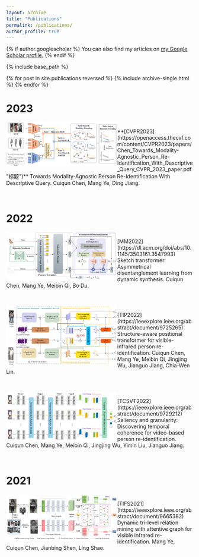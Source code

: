 ```yaml
---
layout: archive
title: "Publications"
permalink: /publications/
author_profile: true
---
```


{% if author.googlescholar %}
  You can also find my articles on <u><a href="{{author.googlescholar}}">my Google Scholar profile</a>.</u>
{% endif %}

{% include base_path %}

{% for post in site.publications reversed %}
  {% include archive-single.html %}
{% endfor %}


2023
===
<p>
<img src="https://github.com/ccq195/ccq195.github.io/blob/master/images/cvpr2023.png" width="300" align="left" /><br>
**[CVPR2023](https://openaccess.thecvf.com/content/CVPR2023/papers/Chen_Towards_Modality-Agnostic_Person_Re-Identification_With_Descriptive_Query_CVPR_2023_paper.pdf "标题")** Towards Modality-Agnostic Person Re-Identification With Descriptive Query. Cuiqun Chen, Mang Ye, Ding Jiang.
</p><br>

2022
===
<p>
<img src="https://github.com/ccq195/ccq195.github.io/blob/master/images/mm2022.png" width="300" align="left" /><br>
[MM2022](https://dl.acm.org/doi/abs/10.1145/3503161.3547993) Sketch transformer: Asymmetrical disentanglement learning from dynamic synthesis. Cuiqun Chen, Mang Ye, Meibin Qi, Bo Du.
</p><br> 
<p>
<img src="https://github.com/ccq195/ccq195.github.io/blob/master/images/tip2022.png" width="300" align="left" /><br>
[TIP2022](https://ieeexplore.ieee.org/abstract/document/9725265) Structure-aware positional transformer for visible-infrared person re-identification. Cuiqun Chen, Mang Ye, Meibin Qi, Jingjing Wu, Jianguo Jiang, Chia-Wen Lin.
</p><br> 
<p>
<img src="https://github.com/ccq195/ccq195.github.io/blob/master/images/tcsvt2022.png" width="300" align="left" /><br>
[TCSVT2022](https://ieeexplore.ieee.org/abstract/document/9729212) Saliency and granularity: Discovering temporal coherence for video-based person re-identification. Cuiqun Chen, Mang Ye, Meibin Qi, Jingjing Wu, Yimin Liu, Jianguo Jiang.
</p><br> 

2021
===
<p>
<img src="https://github.com/ccq195/ccq195.github.io/blob/master/images/tifs2021.png" width="300" align="left" /><br>
[TIFS2021](https://ieeexplore.ieee.org/abstract/document/9665382) Dynamic tri-level relation mining with attentive graph for visible infrared re-identification. Mang Ye, Cuiqun Chen, Jianbing Shen, Ling Shao.
</p><br>
